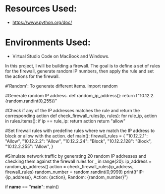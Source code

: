 # Resources Used:
- https://www.python.org/doc/

# Environments Used:
- Virtual Studio Code on MacBook and Windows.

In this project, I will be building a firewall. The goal is to define a set of rules for the firewall, generate random IP numbers, then apply the rule and set the actions for the firewall.

#'Random': To generate different items.
import random

#Generate random IP address. 
def random_ip_address():
    return f"10.12.2.{random.randint(0,255)}"

#Check if any of the IP addresses matches the rule and return the corresponding action
def check_firewall_rules(ip, rules):
    for rule_ip, action in rules.items():
        if ip == rule_ip:
            return action
    return "allow"

#Set firewall rules with predefine rules where we match the IP address to block or allow with the action.
def main():
    firewall_rules = {
        "10.12.2.1": "Allow",
        "10.12.2.2": "Allow",
        "10.12.2.24": "Block",
        "10.12.2.128": "Block",
        "10.12.2.255": "Allow",
    }

#Simulate network traffic by generating 20 random IP addresses and checking them against the firewall rules
    for _ in range(20):
        ip_address = random_ip_address()
        action = check_firewall_rules(ip_address, firewall_rules)
        random_number = random.randint(0,9999)
        print(f"IP: {ip_address}, Action: {action}, Random: {random_number}")

if __name__ == "__main__":
    main()

